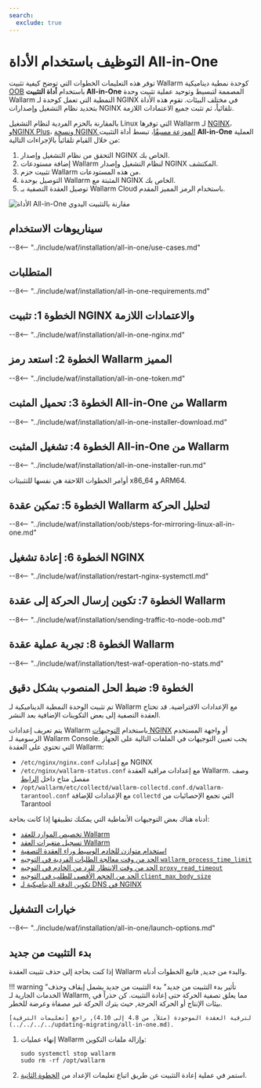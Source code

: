 ```yaml
---
search:
  exclude: true
---
```


[img-wl-console-users]:             ../../../../images/check-user-no-2fa.png
[wallarm-status-instr]:             ../../../../admin-en/configure-statistics-service.md
[memory-instr]:                     ../../../../admin-en/configuration-guides/allocate-resources-for-node.md
[waf-directives-instr]:             ../../../../admin-en/configure-parameters-en.md
[ptrav-attack-docs]:                ../../../../attacks-vulns-list.md#path-traversal
[attacks-in-ui-image]:           ../../../../images/admin-guides/test-attacks-quickstart.png
[waf-mode-instr]:                   ../../../../admin-en/configure-wallarm-mode.md
[logging-instr]:                    ../../../../admin-en/configure-logging.md
[proxy-balancer-instr]:             ../../../../admin-en/using-proxy-or-balancer-en.md
[process-time-limit-instr]:         ../../../../admin-en/configure-parameters-en.md#wallarm_process_time_limit
[configure-proxy-balancer-instr]:   ../../../../admin-en/configuration-guides/access-to-wallarm-api-via-proxy.md
[update-instr]:                     ../../../../updating-migrating/nginx-modules.md
[install-postanalytics-docs]:        ../../../../../admin-en/installation-postanalytics-en/
[dynamic-dns-resolution-nginx]:     ../../../../admin-en/configure-dynamic-dns-resolution-nginx.md
[waf-mode-recommendations]:          ../../../../about-wallarm/deployment-best-practices.md#follow-recommended-onboarding-steps
[ip-lists-docs]:                    ../../../../user-guides/ip-lists/overview.md
[versioning-policy]:                ../../../../updating-migrating/versioning-policy.md#version-list
[install-postanalytics-instr]:      ../../../../admin-en/installation-postanalytics-en.md
[waf-installation-instr-latest]:     /installation/nginx/dynamic-module/
[img-node-with-several-instances]:  ../../../../images/user-guides/nodes/wallarm-node-with-two-instances.png
[img-create-wallarm-node]:      ../../../../images/user-guides/nodes/create-cloud-node.png
[nginx-custom]:                 ../../../../faq/nginx-compatibility.md#is-wallarm-filtering-node-compatible-with-the-custom-build-of-nginx
[node-token]:                       ../../../../quickstart.md#deploy-the-wallarm-filtering-node
[api-token]:                        ../../../../user-guides/settings/api-tokens.md
[platform]:                         ../../../supported-deployment-options.md
[img-grouped-nodes]:                ../../../../images/user-guides/nodes/grouped-nodes.png
[wallarm-token-types]:              ../../../../user-guides/nodes/nodes.md#api-and-node-tokens-for-node-creation
[ip-lists-docs]:                    ../../../../user-guides/ip-lists/overview.md
[oob-advantages-limitations]:       ../../../oob/overview.md#advantages-and-limitations
[web-server-mirroring-examples]:    ../../../oob/web-server-mirroring/overview.md#examples-of-web-server-configuration-for-traffic-mirroring
[download-aio-step]:                #step-3-download-all-in-one-wallarm-installer
[enable-traffic-analysis-step]:     #step-5-enable-wallarm-node-to-analyze-traffic
[restart-nginx-step]:               #step-6-restart-nginx
[separate-postanalytics-installation-aio]:  ../../../../admin-en/installation-postanalytics-en.md#all-in-one-automatic-installation
[threat-replay-testing-docs]:       ../../../../vulnerability-detection/threat-replay-testing/overview.md
[api-discovery-docs]:               ../../../../api-discovery/overview.md
[vuln-detection-docs]:              ../../../../about-wallarm/detecting-vulnerabilities.md
[masking-sensitive-data-rule]:      ../../../../user-guides/rules/sensitive-data-rule.md
[link-wallarm-health-check]:        ../../../../admin-en/uat-checklist-en.md

# التوظيف باستخدام الأداة All-in-One

توفر هذه التعليمات الخطوات التي توضح كيفية تثبيت Wallarm كوحدة نمطية ديناميكية [OOB](../overview.md) باستخدام **أداة التثبيت All-in-One** المصممة لتبسيط وتوحيد عملية تثبيت وحدة Wallarm النمطية التي تعمل كوحدة لـ NGINX في مختلف البيئات. تقوم هذه الأداة بتحديد نظام التشغيل وإصدارات NGINX تلقائياً، ثم تثبت جميع الاعتمادات اللازمة.

بالمقارنة بالحزم الفردية لنظام التشغيل Linux التي توفرها Wallarm لـ [NGINX](nginx-stable.md)، و[NGINX Plus](nginx-plus.md)، و[نسخة NGINX الموزعة مسبقًا](nginx-distro.md)، تبسط أداة التثبيت **All-in-One** العملية من خلال القيام تلقائياً بالإجراءات التالية:

1. التحقق من نظام التشغيل وإصدار NGINX الخاص بك.
1. إضافة مستودعات Wallarm لنظام التشغيل وإصدار NGINX المكتشف.
1. تثبيت حزم Wallarm من هذه المستودعات.
1. التوصيل بوحدة Wallarm المثبتة مع NGINX الخاص بك.
1. توصيل العقدة التصفية بـ Wallarm Cloud باستخدام الرمز المميز المقدم.

![الأداة All-in-One مقارنة بالتثبيت اليدوي](../../../../images/installation-nginx-overview/manual-vs-all-in-one.png)

## سيناريوهات الاستخدام

--8<-- "../include/waf/installation/all-in-one/use-cases.md"

## المتطلبات

--8<-- "../include/waf/installation/all-in-one-requirements.md"

## الخطوة 1: تثبيت NGINX والاعتمادات اللازمة

--8<-- "../include/waf/installation/all-in-one-nginx.md"

## الخطوة 2: استعد رمز Wallarm المميز

--8<-- "../include/waf/installation/all-in-one-token.md"

## الخطوة 3: تحميل المثبت All-in-One من Wallarm

--8<-- "../include/waf/installation/all-in-one-installer-download.md"

## الخطوة 4: تشغيل المثبت All-in-One من Wallarm

--8<-- "../include/waf/installation/all-in-one-installer-run.md"

أوامر الخطوات اللاحقة هي نفسها للتثبيتات x86_64 و ARM64.

## الخطوة 5: تمكين عقدة Wallarm لتحليل الحركة

--8<-- "../include/waf/installation/oob/steps-for-mirroring-linux-all-in-one.md"

## الخطوة 6: إعادة تشغيل NGINX

--8<-- "../include/waf/installation/restart-nginx-systemctl.md"

## الخطوة 7: تكوين إرسال الحركة إلى عقدة Wallarm

--8<-- "../include/waf/installation/sending-traffic-to-node-oob.md"

## الخطوة 8: تجربة عملية عقدة Wallarm

--8<-- "../include/waf/installation/test-waf-operation-no-stats.md"

## الخطوة 9: ضبط الحل المنصوب بشكل دقيق

تم تثبيت الوحدة النمطية الديناميكية لـ Wallarm مع الإعدادات الافتراضية. قد تحتاج العقدة التصفية إلى بعض التكوينات الإضافية بعد النشر.

يتم تعريف إعدادات Wallarm باستخدام [التوجيهات NGINX](../../../../admin-en/configure-parameters-en.md) أو واجهة المستخدم الرسومية لـ Wallarm Console. يجب تعيين التوجيهات في الملفات التالية على الجهاز التي تحتوي على العقدة Wallarm:

* `/etc/nginx/nginx.conf` مع إعدادات NGINX
* `/etc/nginx/wallarm-status.conf` مع إعدادات مراقبة العقدة Wallarm. وصف مفصل متاح داخل [الرابط][wallarm-status-instr]
* `/opt/wallarm/etc/collectd/wallarm-collectd.conf.d/wallarm-tarantool.conf` مع الإعدادات للإضافة `collectd` التي تجمع الإحصائيات من Tarantool

أدناه هناك بعض التوجيهات الأنماطية التي يمكنك تطبيقها إذا كانت بحاجة:

* [تخصيص الموارد للعقد Wallarm][memory-instr]
* [تسجيل متغيرات العقد Wallarm][logging-instr]
* [استخدام متوازن للخادم الوسيط وراء العقدة التصفية][proxy-balancer-instr]
* [الحد من وقت معالجة الطلبات الفردية في التوجيه `wallarm_process_time_limit`][process-time-limit-instr]
* [الحد من وقت الانتظار للرد من الخادم في التوجيه `proxy_read_timeout`](https://nginx.org/en/docs/http/ngx_http_proxy_module.html#proxy_read_timeout)
* [الحد من الحجم الأقصى للطلب في التوجيه `client_max_body_size`](https://nginx.org/en/docs/http/ngx_http_core_module.html#client_max_body_size)
* [تكوين الدقة الديناميكية لـ DNS في NGINX][dynamic-dns-resolution-nginx]

## خيارات التشغيل

--8<-- "../include/waf/installation/all-in-one/launch-options.md"

## بدء التثبيت من جديد

إذا كنت بحاجة إلى حذف تثبيت العقدة Wallarm والبدء من جديد, فاتبع الخطوات أدناه.

!!! warning "تأثير بدء التثبيت من جديد"
    بدء التثبيت من جديد يشمل إيقاف وحذف الخدمات الجارية لـ Wallarm, مما يعلق تصفية الحركة حتى إعادة التثبيت. كن حذراً في بيئات الإنتاج أو الحركة الحرجة, حيث يترك الحركة غير مصفاة وعرضة للخطر.

    لترقية العقدة الموجودة (مثلاً, من 4.8 إلى 4.10), راجع [تعليمات الترقية](../../../../updating-migrating/all-in-one.md).

1. إنهاء عمليات Wallarm وإزالة ملفات التكوين:

    ```
    sudo systemctl stop wallarm
    sudo rm -rf /opt/wallarm
    ```
2. استمر في عملية إعادة التثبيت عن طريق اتباع تعليمات الإعداد من [الخطوة الثانية](#step-2-prepare-wallarm-token).